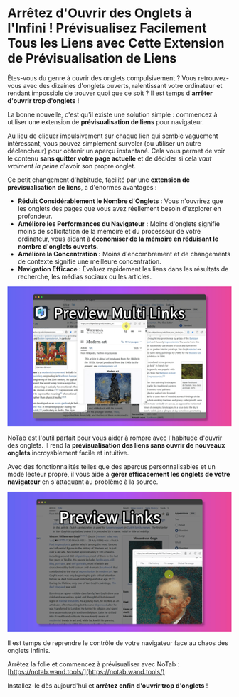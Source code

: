 # Arrêtez d'Ouvrir des Onglets à l'Infini ! Prévisualisez Facilement Tous les Liens avec Cette Extension de Prévisualisation de Liens

Êtes-vous du genre à ouvrir des onglets compulsivement ? Vous retrouvez-vous avec des dizaines d'onglets ouverts, ralentissant votre ordinateur et rendant impossible de trouver quoi que ce soit ? Il est temps d'**arrêter d'ouvrir trop d'onglets** !

La bonne nouvelle, c'est qu'il existe une solution simple : commencez à utiliser une extension de **prévisualisation de liens** pour navigateur.

Au lieu de cliquer impulsivement sur chaque lien qui semble vaguement intéressant, vous pouvez simplement survoler (ou utiliser un autre déclencheur) pour obtenir un aperçu instantané. Cela vous permet de voir le contenu **sans quitter votre page actuelle** et de décider si cela *vaut vraiment la peine* d'avoir son propre onglet.

Ce petit changement d'habitude, facilité par une **extension de prévisualisation de liens**, a d'énormes avantages :

*   **Réduit Considérablement le Nombre d'Onglets :** Vous n'ouvrirez que les onglets des pages que vous avez réellement besoin d'explorer en profondeur.
*   **Améliore les Performances du Navigateur :** Moins d'onglets signifie moins de sollicitation de la mémoire et du processeur de votre ordinateur, vous aidant à **économiser de la mémoire en réduisant le nombre d'onglets ouverts**.
*   **Améliore la Concentration :** Moins d'encombrement et de changements de contexte signifie une meilleure concentration.
*   **Navigation Efficace :** Évaluez rapidement les liens dans les résultats de recherche, les médias sociaux ou les articles.

![Avant et après la prévisualisation des liens (conceptuel)](../images/notab1.png)

NoTab est l'outil parfait pour vous aider à rompre avec l'habitude d'ouvrir des onglets. Il rend la **prévisualisation des liens sans ouvrir de nouveaux onglets** incroyablement facile et intuitive.

Avec des fonctionnalités telles que des aperçus personnalisables et un mode lecteur propre, il vous aide à **gérer efficacement les onglets de votre navigateur** en s'attaquant au problème à la source.

![NoTab aidant à réduire les onglets](../images/notab2.png)

Il est temps de reprendre le contrôle de votre navigateur face au chaos des onglets infinis.

Arrêtez la folie et commencez à prévisualiser avec NoTab : [https://notab.wand.tools/](https://notab.wand.tools/)

Installez-le dès aujourd'hui et **arrêtez enfin d'ouvrir trop d'onglets** !
